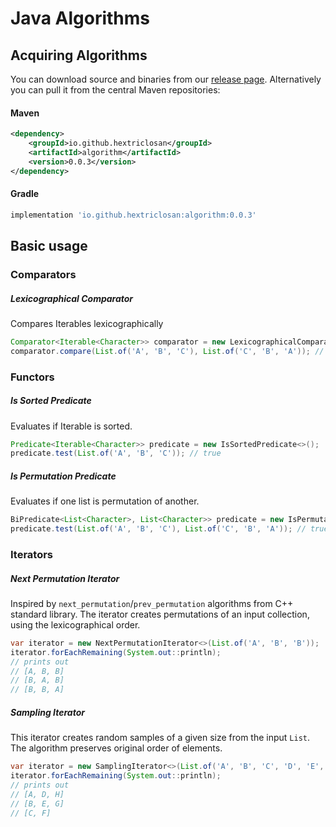 
# Java Algorithms

## Acquiring Algorithms
You can download source and binaries from our [release page](https://github.com/hextriclosan/algorithm/releases/latest).
Alternatively you can pull it from the central Maven repositories:

#### Maven
```xml
<dependency>
    <groupId>io.github.hextriclosan</groupId>
    <artifactId>algorithm</artifactId>
    <version>0.0.3</version>
</dependency>
```

#### Gradle
```groovy
implementation 'io.github.hextriclosan:algorithm:0.0.3'
```

## Basic usage

### Comparators

##### Lexicographical Comparator
Compares Iterables lexicographically
```java
Comparator<Iterable<Character>> comparator = new LexicographicalComparator<>();
comparator.compare(List.of('A', 'B', 'C'), List.of('C', 'B', 'A')); // -1
```

### Functors

##### Is Sorted Predicate
Evaluates if Iterable is sorted.
```java
Predicate<Iterable<Character>> predicate = new IsSortedPredicate<>();
predicate.test(List.of('A', 'B', 'C')); // true
```

##### Is Permutation Predicate
Evaluates if one list is permutation of another.
```java
BiPredicate<List<Character>, List<Character>> predicate = new IsPermutationPredicate<>();
predicate.test(List.of('A', 'B', 'C'), List.of('C', 'B', 'A')); // true
```

### Iterators

##### Next Permutation Iterator
Inspired by `next_permutation`/`prev_permutation` algorithms from C++ standard
library. The iterator creates permutations of an input collection, using the lexicographical order.
```java
var iterator = new NextPermutationIterator<>(List.of('A', 'B', 'B'));
iterator.forEachRemaining(System.out::println);
// prints out
// [A, B, B]
// [B, A, B]
// [B, B, A]
```

##### Sampling Iterator
This iterator creates random samples of a given size from the input `List`. 
The algorithm preserves original order of elements.
```java
var iterator = new SamplingIterator<>(List.of('A', 'B', 'C', 'D', 'E', 'F', 'G', 'H'), 3);
iterator.forEachRemaining(System.out::println);
// prints out
// [A, D, H]
// [B, E, G]
// [C, F]
```
